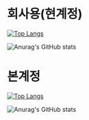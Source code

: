 # 회사용(현계정)
[![Top Langs](https://github-readme-stats.vercel.app/api/top-langs/?username=geckosboy)](https://github.com/anuraghazra/github-readme-stats)

![Anurag's GitHub stats](https://github-readme-stats.vercel.app/api?username=geckosboy&show_icons=true&theme=tokyonight)

# 본계정
[![Top Langs](https://github-readme-stats.vercel.app/api/top-langs/?username=puddingii)](https://github.com/anuraghazra/github-readme-stats)

![Anurag's GitHub stats](https://github-readme-stats.vercel.app/api?username=puddingii&show_icons=true&theme=tokyonight)

